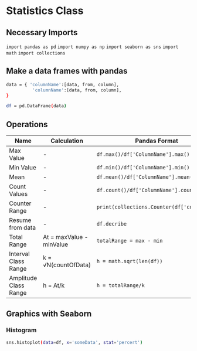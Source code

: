 # Statistics Class

## Necessary Imports

`import pandas as pd`
`import numpy as np`
`import seaborn as sns`
`import math`
`import collections`

## Make a data frames with pandas

```sh
data = { 'columnName':[data, from, column],
          'columnName':[data, from, column],
}

df = pd.DataFrame(data)
```

## Operations

| Name | Calculation | Pandas Format |
| ------ | ------ | ------ |
| Max Value | - | ```df.max()/df['ColumnName'].max()```|
| Min Value | - | ```df.min()/df['ColumnName'].min()```|
| Mean | - | ```df.mean()/df['ColumnName'].mean()```|
| Count Values | - | ```df.count()/df['ColumnName'].count()```|
| Counter Range | - | ```print(collections.Counter(df['column']))```|
| Resume from data | - | ```df.decribe```|
| Total Range | At = maxValue - minValue | ```totalRange = max - min```|
| Interval Class Range | k = √N(countOfData) | ```h = math.sqrt(len(df))```|
| Amplitude Class Range | h = At/k | ```h = totalRange/k```|

## Graphics with Seaborn

### Histogram
```sh
sns.histoplot(data=df, x='someData', stat='percert')
```
